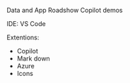 Data and App Roadshow Copilot demos

IDE: VS Code

Extentions:
- Copilot
- Mark down
- Azure
- Icons
